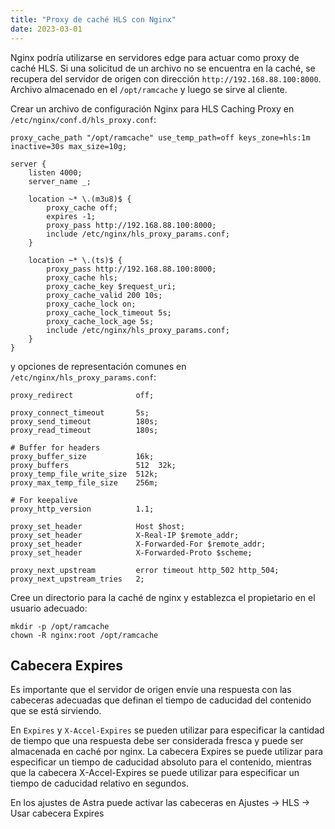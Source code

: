 ```yaml
---
title: "Proxy de caché HLS con Nginx"
date: 2023-03-01
---
```


Nginx podría utilizarse en servidores edge para actuar como proxy de caché HLS. Si una solicitud de un archivo no se encuentra en la caché, se recupera del servidor de origen con dirección `http://192.168.88.100:8000`. Archivo almacenado en el `/opt/ramcache` y luego se sirve al cliente.

Crear un archivo de configuración Nginx para HLS Caching Proxy en `/etc/nginx/conf.d/hls_proxy.conf`:

```
proxy_cache_path "/opt/ramcache" use_temp_path=off keys_zone=hls:1m inactive=30s max_size=10g;

server {
    listen 4000;
    server_name _;

    location ~* \.(m3u8)$ {
        proxy_cache off;
        expires -1;
        proxy_pass http://192.168.88.100:8000;
        include /etc/nginx/hls_proxy_params.conf;
    }

    location ~* \.(ts)$ {
        proxy_pass http://192.168.88.100:8000;
        proxy_cache hls;
        proxy_cache_key $request_uri;
        proxy_cache_valid 200 10s;
        proxy_cache_lock on;
        proxy_cache_lock_timeout 5s;
        proxy_cache_lock_age 5s;
        include /etc/nginx/hls_proxy_params.conf;
    }
}
```

y opciones de representación comunes en `/etc/nginx/hls_proxy_params.conf`:

```
proxy_redirect              off;

proxy_connect_timeout       5s;
proxy_send_timeout          180s;
proxy_read_timeout          180s;

# Buffer for headers
proxy_buffer_size           16k;
proxy_buffers               512  32k;
proxy_temp_file_write_size  512k;
proxy_max_temp_file_size    256m;

# For keepalive
proxy_http_version          1.1;

proxy_set_header            Host $host;
proxy_set_header            X-Real-IP $remote_addr;
proxy_set_header            X-Forwarded-For $remote_addr;
proxy_set_header            X-Forwarded-Proto $scheme;

proxy_next_upstream         error timeout http_502 http_504;
proxy_next_upstream_tries   2;
```

Cree un directorio para la caché de nginx y establezca el propietario en el usuario adecuado:

```
mkdir -p /opt/ramcache
chown -R nginx:root /opt/ramcache
```

## Cabecera Expires[](https://help.cesbo.com/misc/tools-and-utilities/network/hls-caching-proxy-with-nginx#expires-header)

Es importante que el servidor de origen envíe una respuesta con las cabeceras adecuadas que definan el tiempo de caducidad del contenido que se está sirviendo.

En `Expires` y `X-Accel-Expires` se pueden utilizar para especificar la cantidad de tiempo que una respuesta debe ser considerada fresca y puede ser almacenada en caché por nginx. La cabecera Expires se puede utilizar para especificar un tiempo de caducidad absoluto para el contenido, mientras que la cabecera X-Accel-Expires se puede utilizar para especificar un tiempo de caducidad relativo en segundos.

En los ajustes de Astra puede activar las cabeceras en Ajustes -> HLS -> Usar cabecera Expires
